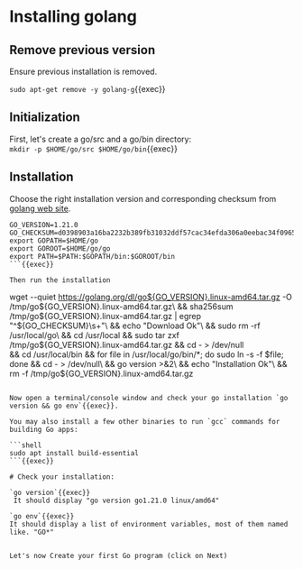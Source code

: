 
# Installing golang

## Remove previous version
Ensure previous installation is removed.

`sudo apt-get remove -y golang-g`{{exec}}

## Initialization
First, let's create a go/src and a go/bin directory:   
`mkdir -p $HOME/go/src $HOME/go/bin`{{exec}}

## Installation
Choose the right installation version and corresponding checksum from [golang web site](https://golang.org/dl/).

```
GO_VERSION=1.21.0
GO_CHECKSUM=d0398903a16ba2232b389fb31032ddf57cac34efda306a0eebac34f0965a0742
export GOPATH=$HOME/go
export GOROOT=$HOME/go/go
export PATH=$PATH:$GOPATH/bin:$GOROOT/bin
```{{exec}}

Then run the installation

```
wget --quiet https://golang.org/dl/go${GO_VERSION}.linux-amd64.tar.gz -O /tmp/go${GO_VERSION}.linux-amd64.tar.gz\
&& sha256sum /tmp/go${GO_VERSION}.linux-amd64.tar.gz | egrep "^${GO_CHECKSUM}\s+"\
&& echo "Download Ok"\
&& sudo rm -rf /usr/local/go\
&& cd /usr/local && sudo tar zxf /tmp/go${GO_VERSION}.linux-amd64.tar.gz && cd - > /dev/null\
&& cd /usr/local/bin && for file in /usr/local/go/bin/*; do sudo ln -s -f $file; done && cd - > /dev/null\
&& go version >&2\
&& echo "Installation Ok"\
&& rm -f /tmp/go${GO_VERSION}.linux-amd64.tar.gz
```{{exec}}

Now open a terminal/console window and check your go installation `go version && go env`{{exec}}.

You may also install a few other binaries to run `gcc` commands for building Go apps:

```shell
sudo apt install build-essential
```{{exec}}

# Check your installation:

`go version`{{exec}}  
 It should display "go version go1.21.0 linux/amd64"  

`go env`{{exec}}  
It should display a list of environment variables, most of them named like. "GO*"  


Let's now Create your first Go program (click on Next)
